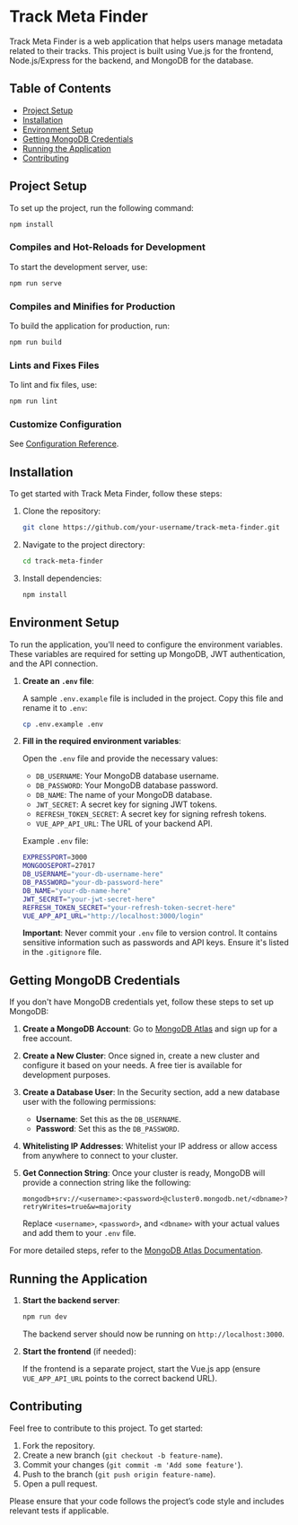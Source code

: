 
# Track Meta Finder

Track Meta Finder is a web application that helps users manage metadata related to their tracks. This project is built using Vue.js for the frontend, Node.js/Express for the backend, and MongoDB for the database.

## Table of Contents

- [Project Setup](#project-setup)
- [Installation](#installation)
- [Environment Setup](#environment-setup)
- [Getting MongoDB Credentials](#getting-mongodb-credentials)
- [Running the Application](#running-the-application)
- [Contributing](#contributing)

## Project Setup

To set up the project, run the following command:

```bash
npm install
```

### Compiles and Hot-Reloads for Development

To start the development server, use:

```bash
npm run serve
```

### Compiles and Minifies for Production

To build the application for production, run:

```bash
npm run build
```

### Lints and Fixes Files

To lint and fix files, use:

```bash
npm run lint
```

### Customize Configuration

See [Configuration Reference](https://cli.vuejs.org/config/).

## Installation

To get started with Track Meta Finder, follow these steps:

1. Clone the repository:

   ```bash
   git clone https://github.com/your-username/track-meta-finder.git
   ```

2. Navigate to the project directory:

   ```bash
   cd track-meta-finder
   ```

3. Install dependencies:

   ```bash
   npm install
   ```

## Environment Setup

To run the application, you'll need to configure the environment variables. These variables are required for setting up MongoDB, JWT authentication, and the API connection.

1. **Create an `.env` file**:
   
   A sample `.env.example` file is included in the project. Copy this file and rename it to `.env`:

   ```bash
   cp .env.example .env
   ```

2. **Fill in the required environment variables**:

   Open the `.env` file and provide the necessary values:

   - `DB_USERNAME`: Your MongoDB database username.
   - `DB_PASSWORD`: Your MongoDB database password.
   - `DB_NAME`: The name of your MongoDB database.
   - `JWT_SECRET`: A secret key for signing JWT tokens.
   - `REFRESH_TOKEN_SECRET`: A secret key for signing refresh tokens.
   - `VUE_APP_API_URL`: The URL of your backend API.

   Example `.env` file:
   ```bash
   EXPRESSPORT=3000
   MONGOOSEPORT=27017
   DB_USERNAME="your-db-username-here"
   DB_PASSWORD="your-db-password-here"
   DB_NAME="your-db-name-here"
   JWT_SECRET="your-jwt-secret-here"
   REFRESH_TOKEN_SECRET="your-refresh-token-secret-here"
   VUE_APP_API_URL="http://localhost:3000/login"
   ```

   **Important**: Never commit your `.env` file to version control. It contains sensitive information such as passwords and API keys. Ensure it's listed in the `.gitignore` file.

## Getting MongoDB Credentials

If you don't have MongoDB credentials yet, follow these steps to set up MongoDB:

1. **Create a MongoDB Account**: Go to [MongoDB Atlas](https://www.mongodb.com/cloud/atlas) and sign up for a free account.
   
2. **Create a New Cluster**: Once signed in, create a new cluster and configure it based on your needs. A free tier is available for development purposes.

3. **Create a Database User**: In the Security section, add a new database user with the following permissions:
   - **Username**: Set this as the `DB_USERNAME`.
   - **Password**: Set this as the `DB_PASSWORD`.

4. **Whitelisting IP Addresses**: Whitelist your IP address or allow access from anywhere to connect to your cluster.

5. **Get Connection String**: Once your cluster is ready, MongoDB will provide a connection string like the following:
   ```
   mongodb+srv://<username>:<password>@cluster0.mongodb.net/<dbname>?retryWrites=true&w=majority
   ```
   Replace `<username>`, `<password>`, and `<dbname>` with your actual values and add them to your `.env` file.

For more detailed steps, refer to the [MongoDB Atlas Documentation](https://docs.atlas.mongodb.com/getting-started/).

## Running the Application

1. **Start the backend server**:

   ```bash
   npm run dev
   ```

   The backend server should now be running on `http://localhost:3000`.

2. **Start the frontend** (if needed):

   If the frontend is a separate project, start the Vue.js app (ensure `VUE_APP_API_URL` points to the correct backend URL).

## Contributing

Feel free to contribute to this project. To get started:

1. Fork the repository.
2. Create a new branch (`git checkout -b feature-name`).
3. Commit your changes (`git commit -m 'Add some feature'`).
4. Push to the branch (`git push origin feature-name`).
5. Open a pull request.

Please ensure that your code follows the project’s code style and includes relevant tests if applicable.
